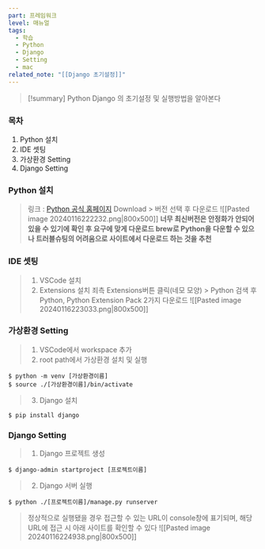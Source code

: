 ```yaml
---
part: 프레임워크
level: 매뉴얼
tags:
  - 학습
  - Python
  - Django
  - Setting
  - mac
related_note: "[[Django 초기설정]]"
---
```

> [!summary]
> Python Django 의 초기설정 및 실행방법을 알아본다


### 목차
1. Python 설치
2. IDE 셋팅
3. 가상환경 Setting
4. Django Setting


### Python 설치
> 링크 : [Python 공식 홈페이지](https://www.python.org/)
> 	Download > 버전 선택 후 다운로드
> 	   ![[Pasted image 20240116222232.png|800x500]]
> 	   **너무 최신버전은 안정화가 안되어있을 수 있기에 확인 후 요구에 맞게 다운로드
> 	   brew로 Python을 다운할 수 있으나 트러블슈팅의 어려움으로 사이트에서 다운로드 하는 것을 추천**


### IDE 셋팅
> 1. VSCode 설치
> 2. Extensions 설치
>	죄측 Extensions버튼 클릭(네모 모양) > Python 검색 후 Python, Python Extension Pack 2가지 다운로드
>	![[Pasted image 20240116223033.png|800x500]]


### 가상환경 Setting
> 1. VSCode에서 workspace 추가
> 2. root path에서 가상환경 설치 및 실행 
~~~
$ python -m venv [가상환경이름]
$ source ./[가상환경이름]/bin/activate
~~~
> 3. Django 설치
~~~
$ pip install django
~~~ 


### Django Setting
> 1. Django 프로젝트 생성
~~~
$ django-admin startproject [프로젝트이름]
~~~
> 2. Django 서버 실행
~~~
$ python ./[프로젝트이름]/manage.py runserver
~~~
> 정상적으로 실행됐을 경우 접근할 수 있는 URL이 console창에 표기되며, 해당 URL에 접근 시 아래 사이트를 확인할 수 있다
> 	![[Pasted image 20240116224938.png|800x500]]